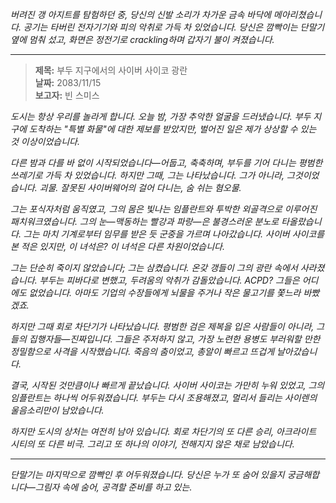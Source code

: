 _버려진 갱 아지트를 탐험하던 중, 당신의 신발 소리가 차가운 금속 바닥에 메아리쳤습니다. 공기는 타버린 전자기기와 피의 악취로 가득 차 있었습니다. 당신은 깜빡이는 단말기 옆에 멈춰 섰고, 화면은 정전기로 crackling하며 갑자기 불이 켜졌습니다._

---

> **제목:** 부두 지구에서의 사이버 사이코 광란  
> **날짜:** 2083/11/15  
> **보고자:** 빈 스미스

_도시는 항상 우리를 놀라게 합니다. 오늘 밤, 가장 추악한 얼굴을 드러냈습니다. 부두 지구에 도착하는 "특별 화물"에 대한 제보를 받았지만, 벌어진 일은 제가 상상할 수 있는 것 이상이었습니다._

_다른 밤과 다를 바 없이 시작되었습니다—어둡고, 축축하며, 부두를 기어 다니는 평범한 쓰레기로 가득 차 있었습니다. 하지만 그때, 그는 나타났습니다. 그가 아니라, 그것이었습니다. 괴물. 잘못된 사이버웨어의 걸어 다니는, 숨 쉬는 혐오물._

_그는 포식자처럼 움직였고, 그의 몸은 빛나는 임플란트와 투박한 외골격으로 이루어진 패치워크였습니다. 그의 눈—맥동하는 빨강과 파랑—은 불경스러운 분노로 타올랐습니다. 그는 마치 기계로부터 임무를 받은 듯 군중을 가르며 나아갔습니다. 사이버 사이코를 본 적은 있지만, 이 녀석은? 이 녀석은 다른 차원이었습니다._

*그는 단순히 죽이지 않았습니다; 그는 *삼켰습니다*. 온갖 갱들이 그의 광란 속에서 사라졌습니다. 부두는 피바다로 변했고, 두려움의 악취가 감돌았습니다. ACPD? 그들은 어디에도 없었습니다. 아마도 기업의 수장들에게 뇌물을 주거나 작은 물고기를 쫓느라 바빴겠죠.*

_하지만 그때 회로 차단기가 나타났습니다. 평범한 검은 제복을 입은 사람들이 아니라, 그들의 집행자들—진짜입니다. 그들은 주저하지 않고, 가장 노련한 용병도 부러워할 만한 정밀함으로 사격을 시작했습니다. 죽음의 춤이었고, 총알이 빠르고 뜨겁게 날아갔습니다._

_결국, 시작된 것만큼이나 빠르게 끝났습니다. 사이버 사이코는 가만히 누워 있었고, 그의 임플란트는 하나씩 어두워졌습니다. 부두는 다시 조용해졌고, 멀리서 들리는 사이렌의 울음소리만이 남았습니다._

_하지만 도시의 상처는 여전히 남아 있습니다. 회로 차단기의 또 다른 승리, 아크라이트 시티의 또 다른 비극. 그리고 또 하나의 이야기, 전해지지 않은 채로 남았습니다._

---

_단말기는 마지막으로 깜빡인 후 어두워졌습니다. 당신은 누가 또 숨어 있을지 궁금해합니다—그림자 속에 숨어, 공격할 준비를 하고 있는._
